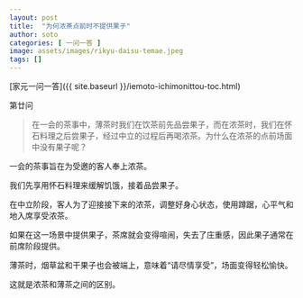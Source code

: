 ```yaml
---
layout: post
title:  "为何浓茶点前时不提供果子"
author: soto
categories: [ 一问一答 ]
image: assets/images/rikyu-daisu-temae.jpeg
tags: []
---
```


[家元一问一答]({{ site.baseurl }}/iemoto-ichimonittou-toc.html)

第廿问

> 在一会的茶事中，薄茶时我们在饮茶前先品尝果子，而在浓茶时，我们在怀石料理之后尝果子，经过中立的过程后再喝浓茶。为什么在浓茶的点前场面中没有果子呢？

一会的茶事旨在为受邀的客人奉上浓茶。

我们先享用怀石料理来缓解饥饿，接着品尝果子。

在中立阶段，客人为了迎接接下来的浓茶，调整好身心状态，使用蹲踞，心平气和地入席享受浓茶。

如果在这一场景中提供果子，茶席就会变得喧闹，失去了庄重感，因此果子通常在前席阶段提供。

薄茶时，烟草盆和干果子也会被端上，意味着“请尽情享受”，场面变得轻松愉快。

这就是浓茶和薄茶之间的区别。
